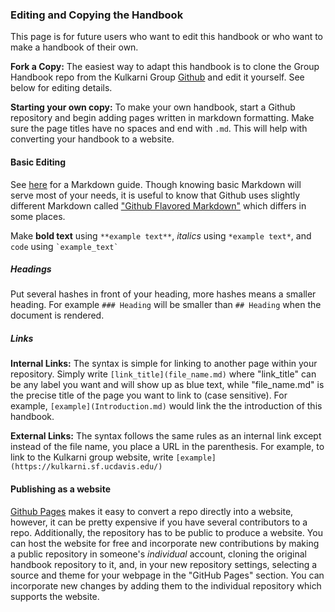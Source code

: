 ### Editing and Copying the Handbook

This page is for future users who want to edit this handbook or who want to make a handbook of their own. 

**Fork a Copy:** The easiest way to adapt this handbook is to clone the Group Handbook repo from the Kulkarni Group [Github](https://github.com/kul-group) and edit it yourself. See below for editing details.

**Starting your own copy:** To make your own handbook, start a Github repository and begin adding pages written in markdown formatting. Make sure the page titles have no spaces and end with `.md`. This will help with converting your handbook to a website.

#### Basic Editing

See [here](https://www.markdownguide.org/basic-syntax) for a Markdown guide. Though knowing basic Markdown will serve most of your needs, it is useful to know that Github uses slightly different Markdown called ["Github Flavored Markdown"](https://guides.github.com/features/mastering-markdown/) which differs in some places.

Make **bold text** using `**example text**`, *italics* using `*example text*`, and `code` using `` `example_text` ``

##### Headings

Put several hashes in front of your heading, more hashes means a smaller heading. For example `### Heading` will be smaller than `## Heading` when the document is rendered.

##### Links

**Internal Links:** The syntax is simple for linking to another page within your repository. Simply write `[link_title](file_name.md)` where "link_title" can be any label you want and will show up as blue text, while "file_name.md" is the precise title of the page you want to link to (case sensitive). For example, `[example](Introduction.md)` would link the the introduction of this handbook.

**External Links:** The syntax follows the same rules as an internal link except instead of the file name, you place a URL in the parenthesis. For example, to link to the Kulkarni group website, write `[example](https://kulkarni.sf.ucdavis.edu/)`

#### Publishing as a website

[Github Pages](https://pages.github.com/) makes it easy to convert a repo directly into a website, however, it can be pretty expensive if you have several contributors to a repo. Additionally, the repository has to be public to produce a website. You can host the website for free and incorporate new contributions by making a public repository in someone's *individual* account, cloning the original handbook repository to it, and, in your new repository settings, selecting a source and theme for your webpage in the "GitHub Pages" section. You can incorporate new changes by adding them to the individual repository which supports the website. 
